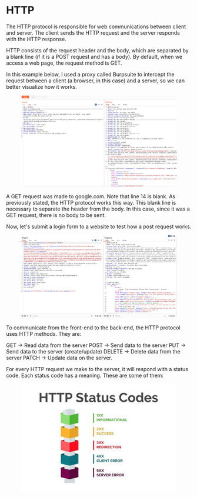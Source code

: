 # HTTP

The HTTP protocol is responsible for web communications between client and server. The client sends the HTTP request and the server responds with the HTTP response.

HTTP consists of the request header and the body, which are separated by a blank line (if it is a POST request and has a body). By default, when we access a web page, the request method is GET.

In this example below, I used a proxy called Burpsuite to intercept the request between a client (a browser, in this case) and a server, so we can better visualize how it works.

<figure><img src="../.gitbook/assets/http-1.png" alt=""><figcaption></figcaption></figure>

A GET request was made to google.com. Note that line 14 is blank. As previously stated, the HTTP protocol works this way. This blank line is necessary to separate the header from the body. In this case, since it was a GET request, there is no body to be sent.

Now, let's submit a login form to a website to test how a post request works.

<figure><img src="../.gitbook/assets/http-2.png" alt=""><figcaption></figcaption></figure>

To communicate from the front-end to the back-end, the HTTP protocol uses HTTP methods. They are:

GET -> Read data from the server POST -> Send data to the server PUT -> Send data to the server (create/update) DELETE -> Delete data from the server PATCH -> Update data on the server.

For every HTTP request we make to the server, it will respond with a status code. Each status code has a meaning. These are some of them:

<figure><img src="../.gitbook/assets/http-3.jpg" alt=""><figcaption></figcaption></figure>
